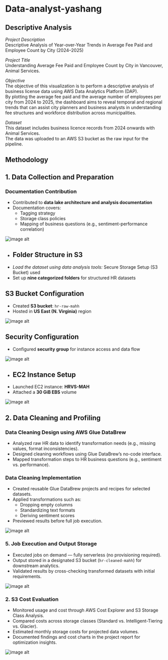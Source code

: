 # Data-analyst-yashang

## Descriptive Analysis

*Project Description*  
Descriptive Analysis of Year-over-Year Trends in Average Fee Paid and Employee Count by City (2024–2025)

*Project Title*  
Understanding Average Fee Paid and Employee Count by City in Vancouver, Animal Services.

*Objective*  
The objective of this visualization is to perform a descriptive analysis of business license data using AWS Data Analytics Platform (DAP).  
By plotting the average fee paid and the average number of employees per city from 2024 to 2025, the dashboard aims to reveal temporal and regional trends that can assist city planners and business analysts in understanding fee structures and workforce distribution across municipalities.

*Dataset*  
This dataset includes business licence records from 2024 onwards with Animal Services.  
The data was uploaded to an AWS S3 bucket as the raw input for the pipeline.

## Methodology

## 1. Data Collection and Preparation

### Documentation Contribution
- Contributed to **data lake architecture and analysis documentation**
- Documentation covers:
  - Tagging strategy  
  - Storage class policies  
  - Mapping of business questions (e.g., sentiment-performance correlation)

![image alt](https://github.com/yashangs0510/Data-analyst-yashang/blob/d0fb288c859414d855a4de9c336580b20ed32965/Images/Screenshot%202025-06-22%20115240.png)


- ## Folder Structure in S3
- *Load the dataset using data analysis tools:* Secure Storage Setup (S3 Bucket) used
- Set up **nine categorized folders** for structured HR datasets

## S3 Bucket Configuration
- Created **S3 bucket**: `hr-raw-mahh`
- Hosted in **US East (N. Virginia)** region

![image alt](https://github.com/yashangs0510/Data-analyst-yashang/blob/c128efd10a7148e9ad777121aaa424e33b6dd19f/Screenshot%202025-06-22%20111848.png)

## Security Configuration
- Configured **security group** for instance access and data flow

![image alt](https://github.com/yashangs0510/Data-analyst-yashang/blob/6f8ad8aaa53b561dccddf0eca38febfb367d1d59/Images/Screenshot%202025-06-22%20114547.png)

- ## EC2 Instance Setup
- Launched EC2 instance: **HRVS-MAH**
- Attached a **30 GiB EBS** volume

![image alt](https://github.com/yashangs0510/Data-analyst-yashang/blob/6f8ad8aaa53b561dccddf0eca38febfb367d1d59/Images/Screenshot%202025-06-22%20114414.png)

## 2. Data Cleaning and Profiling

### Data Cleaning Design using AWS Glue DataBrew
- Analyzed raw HR data to identify transformation needs (e.g., missing values, format inconsistencies).
- Designed cleaning workflows using Glue DataBrew’s no-code interface.
- Mapped transformation steps to HR business questions (e.g., sentiment vs. performance).

###  Data Cleaning Implementation
- Created reusable Glue DataBrew projects and recipes for selected datasets.
- Applied transformations such as:
  - Dropping empty columns
  - Standardizing text formats
  - Deriving sentiment scores
- Previewed results before full job execution.

![image alt](https://github.com/yashangs0510/Data-analyst-yashang/blob/63c998c15989849acd8d33855df4248c2dca45e4/Images/Screenshot%202025-06-22%20120338.png)

### 5. Job Execution and Output Storage
- Executed jobs on demand — fully serverless (no provisioning required).
- Output stored in a designated S3 bucket (`hr-cleaned-mahh`) for downstream analytics.
- Validated results by cross-checking transformed datasets with initial requirements.

![image alt](https://github.com/yashangs0510/Data-analyst-yashang/blob/63c998c15989849acd8d33855df4248c2dca45e4/Images/Screenshot%202025-06-22%20120352.png)

### 2. S3 Cost Evaluation
- Monitored usage and cost through AWS Cost Explorer and S3 Storage Class Analysis.
- Compared costs across storage classes (Standard vs. Intelligent-Tiering vs. Glacier).
- Estimated monthly storage costs for projected data volumes.
- Documented findings and cost charts in the project report for optimization insights.

![image alt](https://github.com/yashangs0510/Data-analyst-yashang/blob/79faf01097b3a589997aa26d12e4da338f368b18/Images/Screenshot%202025-06-22%20120511.png)
